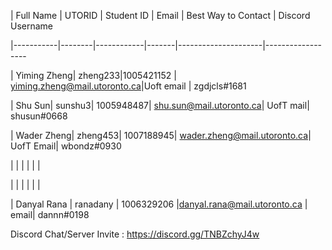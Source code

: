 | Full Name | UTORID | Student ID | Email | Best Way to Contact | Discord Username

|-----------|--------|------------|-------|---------------------|------------------

| Yiming Zheng| zheng233|1005421152 | yiming.zheng@mail.utoronto.ca|Uoft email | zgdjcls#1681

| Shu Sun| sunshu3| 1005948487| shu.sun@mail.utoronto.ca| UofT mail| shusun#0668

| Wader Zheng| zheng453| 1007188945| wader.zheng@mail.utoronto.ca| UofT Email| wbondz#0930

| | | | | |

| | | | | |

| Danyal Rana | ranadany | 1006329206 |danyal.rana@mail.utoronto.ca | email| dannn#0198

Discord Chat/Server Invite : https://discord.gg/TNBZchyJ4w
